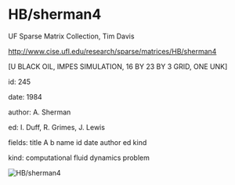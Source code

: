 # HB/sherman4

 UF Sparse Matrix Collection, Tim Davis

 http://www.cise.ufl.edu/research/sparse/matrices/HB/sherman4

 [U BLACK OIL, IMPES SIMULATION,         16 BY 23 BY  3 GRID, ONE  UNK]

 id: 245

 date: 1984

 author: A. Sherman

 ed: I. Duff, R. Grimes, J. Lewis

 fields: title A b name id date author ed kind

 kind: computational fluid dynamics problem

![HB/sherman4](http://yifanhu.net/GALLERY/GRAPHS/GIF_SMALL/HB@sherman4.gif)
